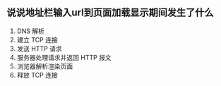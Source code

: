 ## 说说地址栏输入url到页面加载显示期间发生了什么

1. DNS 解析
2. 建立 TCP 连接
3. 发送 HTTP 请求
4. 服务器处理请求并返回 HTTP 报文
5. 浏览器解析渲染页面
6. 释放 TCP 连接
